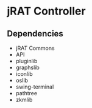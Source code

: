 # jRAT Controller

## Dependencies

- jRAT Commons
- API
- pluginlib
- graphslib
- iconlib
- oslib
- swing-terminal
- pathtree
- zkmlib